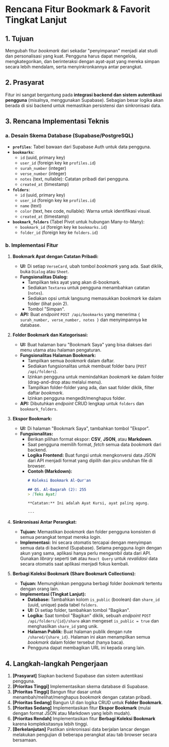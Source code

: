 # Rencana Fitur Bookmark & Favorit Tingkat Lanjut

## 1. Tujuan

Mengubah fitur *bookmark* dari sekadar "penyimpanan" menjadi alat studi dan personalisasi yang kuat. Pengguna harus dapat mengelola, mengkategorikan, dan berinteraksi dengan ayat-ayat yang mereka simpan secara lebih mendalam, serta menyinkronkannya antar perangkat.

## 2. Prasyarat

Fitur ini sangat bergantung pada **integrasi backend dan sistem autentikasi pengguna** (misalnya, menggunakan Supabase). Sebagian besar logika akan berada di sisi backend untuk memastikan persistensi dan sinkronisasi data.

## 3. Rencana Implementasi Teknis

### a. Desain Skema Database (Supabase/PostgreSQL)

- **`profiles`**: Tabel bawaan dari Supabase Auth untuk data pengguna.
- **`bookmarks`**:
  - `id` (uuid, primary key)
  - `user_id` (foreign key ke `profiles.id`)
  - `surah_number` (integer)
  - `verse_number` (integer)
  - `notes` (text, nullable): Catatan pribadi dari pengguna.
  - `created_at` (timestamp)
- **`folders`**:
  - `id` (uuid, primary key)
  - `user_id` (foreign key ke `profiles.id`)
  - `name` (text)
  - `color` (text, hex code, nullable): Warna untuk identifikasi visual.
  - `created_at` (timestamp)
- **`bookmark_folders`** (Tabel Pivot untuk hubungan Many-to-Many):
  - `bookmark_id` (foreign key ke `bookmarks.id`)
  - `folder_id` (foreign key ke `folders.id`)

### b. Implementasi Fitur

1.  **Bookmark Ayat dengan Catatan Pribadi:**
    - **UI:** Di setiap `VerseCard`, ubah tombol *bookmark* yang ada. Saat diklik, buka `Dialog` atau `Sheet`.
    - **Fungsionalitas Dialog:**
      - Tampilkan teks ayat yang akan di-bookmark.
      - Sediakan `Textarea` untuk pengguna menambahkan catatan (`notes`).
      - Sediakan opsi untuk langsung memasukkan *bookmark* ke dalam folder (lihat poin 2).
      - Tombol "Simpan".
    - **API:** Buat *endpoint* `POST /api/bookmarks` yang menerima `{ surah_number, verse_number, notes }` dan menyimpannya ke database.

2.  **Folder Bookmark dan Kategorisasi:**
    - **UI:** Buat halaman baru "Bookmark Saya" yang bisa diakses dari menu utama atau halaman pengaturan.
    - **Fungsionalitas Halaman Bookmark:**
      - Tampilkan semua *bookmark* dalam daftar.
      - Sediakan fungsionalitas untuk membuat folder baru (`POST /api/folders`).
      - Izinkan pengguna untuk memindahkan *bookmark* ke dalam folder (drag-and-drop atau melalui menu).
      - Tampilkan folder-folder yang ada, dan saat folder diklik, filter daftar *bookmark*.
      - Izinkan pengguna mengedit/menghapus folder.
    - **API:** Dibutuhkan *endpoint* CRUD lengkap untuk `folders` dan `bookmark_folders`.

3.  **Ekspor Bookmark:**
    - **UI:** Di halaman "Bookmark Saya", tambahkan tombol "Ekspor".
    - **Fungsionalitas:**
      - Berikan pilihan format ekspor: **CSV**, **JSON**, atau **Markdown**.
      - Saat pengguna memilih format, *fetch* semua data *bookmark* dari backend.
      - **Logika Frontend:** Buat fungsi untuk mengkonversi data JSON dari API menjadi format yang dipilih dan picu unduhan file di browser.
      - **Contoh (Markdown):**
        ```markdown
        # Koleksi Bookmark Al-Qur'an

        ## QS. Al-Baqarah (2): 255
        > [Teks Ayat]
        
        **Catatan:** Ini adalah Ayat Kursi, ayat paling agung.
        
        ---
        ```

4.  **Sinkronisasi Antar Perangkat:**
    - **Tujuan:** Memastikan *bookmark* dan folder pengguna konsisten di semua perangkat tempat mereka *login*.
    - **Implementasi:** Ini secara otomatis tercapai dengan menyimpan semua data di backend (Supabase). Selama pengguna *login* dengan akun yang sama, aplikasi hanya perlu mengambil data dari API. Gunakan *library* seperti `SWR` atau `React Query` untuk *revalidasi* data secara otomatis saat aplikasi menjadi fokus kembali.

5.  **Berbagi Koleksi Bookmark (Share Bookmark Collections):**
    - **Tujuan:** Memungkinkan pengguna berbagi folder *bookmark* tertentu dengan orang lain.
    - **Implementasi (Tingkat Lanjut):**
      - **Database:** Tambahkan kolom `is_public` (boolean) dan `share_id` (uuid, unique) pada tabel `folders`.
      - **UI:** Di setiap folder, tambahkan tombol "Bagikan".
      - **Logika:** Saat tombol "Bagikan" diklik, sebuah *endpoint* `POST /api/folders/{id}/share` akan mengeset `is_public = true` dan menghasilkan `share_id` yang unik.
      - **Halaman Publik:** Buat halaman publik dengan rute `/shared/{share_id}`. Halaman ini akan menampilkan semua *bookmark* dalam folder tersebut (hanya baca).
      - Pengguna dapat membagikan URL ini kepada orang lain.

## 4. Langkah-langkah Pengerjaan

1.  **[Prasyarat]** Siapkan backend Supabase dan sistem autentikasi pengguna.
2.  **[Prioritas Tinggi]** Implementasikan skema database di Supabase.
3.  **[Prioritas Tinggi]** Bangun fitur dasar untuk menambah/melihat/menghapus *bookmark* dengan catatan pribadi.
4.  **[Prioritas Sedang]** Bangun UI dan logika CRUD untuk **Folder Bookmark**.
5.  **[Prioritas Sedang]** Implementasikan fitur **Ekspor Bookmark** (mulai dengan format JSON atau Markdown yang lebih mudah).
6.  **[Prioritas Rendah]** Implementasikan fitur **Berbagi Koleksi Bookmark** karena kompleksitasnya lebih tinggi.
7.  **[Berkelanjutan]** Pastikan sinkronisasi data berjalan lancar dengan melakukan pengujian di beberapa perangkat atau tab browser secara bersamaan.
